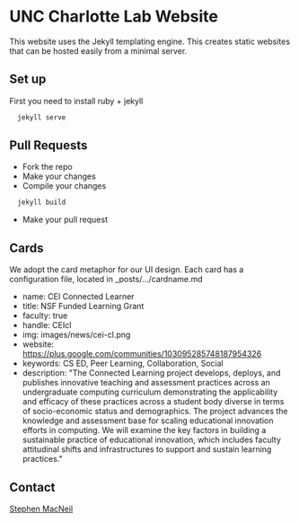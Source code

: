# UNC Charlotte Lab Website 

This website uses the Jekyll templating engine. This creates static websites that can 
be hosted easily from a minimal server. 

## Set up

First you need to install ruby + jekyll

```sh
  jekyll serve

```

## Pull Requests

* Fork the repo
* Make your changes
* Compile your changes

```sh
  jekyll build
```

* Make your pull request

## Cards

We adopt the card metaphor for our UI design. Each card has a configuration file, located in _posts/.../cardname.md 

* name: CEI Connected Learner
* title: NSF Funded Learning Grant
* faculty: true
* handle: CEIcl
* img: images/news/cei-cl.png
* website: https://plus.google.com/communities/103095285748187954326
* keywords: CS ED, Peer Learning, Collaboration, Social
* description: "The Connected Learning project develops, deploys, and publishes innovative teaching and assessment practices across an undergraduate computing curriculum demonstrating the applicability and efficacy of these practices across a student body diverse in terms of socio-economic status and demographics. The project advances the knowledge and assessment base for scaling educational innovation efforts in computing. We will examine the key factors in building a sustainable practice of educational innovation, which includes faculty attitudinal shifts and infrastructures to support and sustain learning practices."


## Contact

[Stephen MacNeil](https://github.com/stevemacn)
